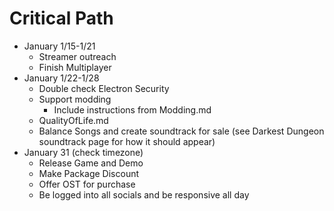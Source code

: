 # Critical Path
- January 1/15-1/21
    - Streamer outreach
    - Finish Multiplayer
- January 1/22-1/28
    - Double check Electron Security
    - Support modding
        - Include instructions from Modding.md
    - QualityOfLife.md
    - Balance Songs and create soundtrack for sale (see Darkest Dungeon soundtrack page for how it should appear)
- January 31 (check timezone)
    - Release Game and Demo
    - Make Package Discount
    - Offer OST for purchase
    - Be logged into all socials and be responsive all day

